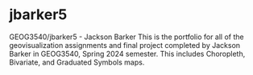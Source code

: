 # jbarker5
GEOG3540/jbarker5 - Jackson Barker
This is the portfolio for all of the geovisualization assignments and final project completed by Jackson Barker in GEOG3540, Spring 2024 semester. This includes Choropleth, Bivariate, and Graduated Symbols maps. 
